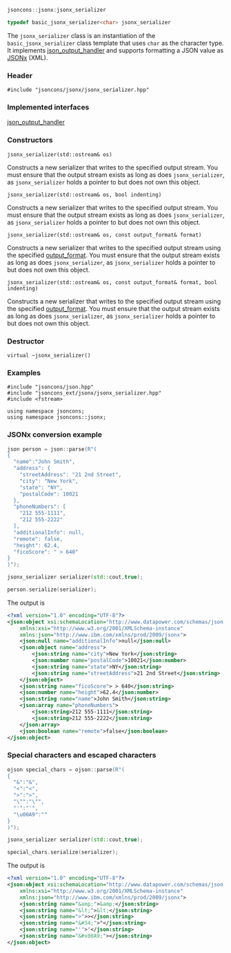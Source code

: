 ```c++
jsoncons::jsonx:jsonx_serializer

typedef basic_jsonx_serializer<char> jsonx_serializer
```
The `jsonx_serializer` class is an instantiation of the `basic_jsonx_serializer` class template that uses `char` as the character type. It implements [json_output_handler](json_output_handler) and supports formatting a JSON value as [JSONx](http://www.ibm.com/support/knowledgecenter/SS9H2Y_7.5.0/com.ibm.dp.doc/json_jsonx.html) (XML).

### Header

    #include "jsoncons/jsonx/jsonx_serializer.hpp"

### Implemented interfaces

[json_output_handler](json_output_handler)

### Constructors

    jsonx_serializer(std::ostream& os)
Constructs a new serializer that writes to the specified output stream.
You must ensure that the output stream exists as long as does `jsonx_serializer`, as `jsonx_serializer` holds a pointer to but does not own this object.

    jsonx_serializer(std::ostream& os, bool indenting)
Constructs a new serializer that writes to the specified output stream.
You must ensure that the output stream exists as long as does `jsonx_serializer`, as `jsonx_serializer` holds a pointer to but does not own this object.

    jsonx_serializer(std::ostream& os, const output_format& format)
Constructs a new serializer that writes to the specified output stream using the specified [output_format](output_format).
You must ensure that the output stream exists as long as does `jsonx_serializer`, as `jsonx_serializer` holds a pointer to but does not own this object.

    jsonx_serializer(std::ostream& os, const output_format& format, bool indenting)
Constructs a new serializer that writes to the specified output stream using the specified [output_format](output_format).
You must ensure that the output stream exists as long as does `jsonx_serializer`, as `jsonx_serializer` holds a pointer to but does not own this object.

### Destructor

    virtual ~jsonx_serializer()

### Examples
```
#include "jsoncons/json.hpp"
#include "jsoncons_ext/jsonx/jsonx_serializer.hpp"
#include <fstream>

using namespace jsoncons;
using namespace jsoncons::jsonx;
```
### JSONx conversion example
```c++
json person = json::parse(R"(
{
  "name":"John Smith",
  "address": {
    "streetAddress": "21 2nd Street",
    "city": "New York",
    "state": "NY",
    "postalCode": 10021
  },
  "phoneNumbers": [
    "212 555-1111",
    "212 555-2222"
  ],
  "additionalInfo": null,
  "remote": false,
  "height": 62.4,
  "ficoScore": " > 640"
}
)");

jsonx_serializer serializer(std::cout,true);

person.serialize(serializer);
```

The output is

```xml
<?xml version="1.0" encoding="UTF-8"?>
<json:object xsi:schemaLocation="http://www.datapower.com/schemas/json jsonx.xsd"
    xmlns:xsi="http://www.w3.org/2001/XMLSchema-instance"
    xmlns:json="http://www.ibm.com/xmlns/prod/2009/jsonx">
    <json:null name="additionalInfo">null</json:null>
    <json:object name="address">
        <json:string name="city">New York</json:string>
        <json:number name="postalCode">10021</json:number>
        <json:string name="state">NY</json:string>
        <json:string name="streetAddress">21 2nd Street</json:string>
    </json:object>
    <json:string name="ficoScore"> > 640</json:string>
    <json:number name="height">62.4</json:number>
    <json:string name="name">John Smith</json:string>
    <json:array name="phoneNumbers">
        <json:string>212 555-1111</json:string>
        <json:string>212 555-2222</json:string>
    </json:array>
    <json:boolean name="remote">false</json:boolean>
</json:object>
```
### Special characters and escaped characters
```c++
ojson special_chars = ojson::parse(R"(
{
  "&":"&",
  "<":"<",
  ">":">",
  "\"":"\"",
  "'":"'",
  "\u00A9":""
}
)");

jsonx_serializer serializer(std::cout,true);

special_chars.serialize(serializer);
```

The output is

```xml
<?xml version="1.0" encoding="UTF-8"?>
<json:object xsi:schemaLocation="http://www.datapower.com/schemas/json jsonx.xsd"
    xmlns:xsi="http://www.w3.org/2001/XMLSchema-instance"
    xmlns:json="http://www.ibm.com/xmlns/prod/2009/jsonx">
    <json:string name="&amp;">&amp;</json:string>
    <json:string name="&lt;">&lt;</json:string>
    <json:string name=">">></json:string>
    <json:string name="&#34;">"</json:string>
    <json:string name="'">'</json:string>
    <json:string name="&#x00A9;"></json:string>
</json:object>
```
